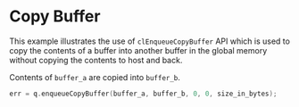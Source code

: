 Copy Buffer
============
This example illustrates the use of `clEnqueueCopyBuffer` API which is used to copy the contents of a buffer into another buffer in the global memory without copying the contents to host and back.

Contents of `buffer_a` are copied into `buffer_b`.

```c++
err = q.enqueueCopyBuffer(buffer_a, buffer_b, 0, 0, size_in_bytes);
```